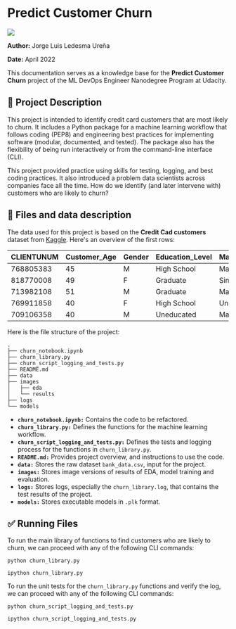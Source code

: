 # Predict Customer Churn

![](https://miro.medium.com/max/1400/1*lnPucWPldjHus0vFxruRTQ.png)

**Author:** Jorge Luis Ledesma Ureña

**Date:** April 2022

This documentation serves as a knowledge base for the **Predict Customer Churn** project of the ML DevOps Engineer Nanodegree Program at Udacity.

## 🚀 Project Description
This project is intended to identify credit card customers that are most likely to churn. It includes a Python package for a machine learning workflow that follows coding (PEP8) and engineering best practices for implementing software (modular, documented, and tested). The package also has the flexibility of being run interactively or from the command-line interface (CLI).

This project provided practice using skills for testing, logging, and best coding practices. It also introduced a problem data scientists across companies face all the time. How do we identify (and later intervene with) customers who are likely to churn?

## 📂 Files and data description
The data used for this project is based on the **Credit Cad customers** dataset from [Kaggle](https://www.kaggle.com/datasets/sakshigoyal7/credit-card-customers). Here's an overview of the first rows:

| CLIENTUNUM | Customer_Age | Gender | Education_Level | Marital_Status | Income_Category |
|------------|--------------|--------|-----------------|----------------|-----------------|
| 768805383  | 45           | M      | High School     | Married        | 60K - 80K       |
| 818770008  | 49           | F      | Graduate        | Single         | Less than $40K  |
| 713982108  | 51           | M      | Graduate        | Married        | 80K - 120K      |
| 769911858  | 40           | F      | High School     | Unknown        | Less than $40K  |
| 709106358  | 40           | M      | Uneducated      | Married        | 60K - 80K       |

Here is the file structure of the project:

```
.
├── churn_notebook.ipynb
├── churn_library.py
├── churn_script_logging_and_tests.py
├── README.md
├── data             
├── images
│   ├── eda
│   └── results
├── logs
└── models
```

* **`churn_notebook.ipynb:`** Contains the code to be refactored.
* **`churn_library.py:`** Defines the functions for the machine learning workflow.
* **`churn_script_logging_and_tests.py:`** Defines the tests and logging process for the functions in `churn_library.py`.
* **`README.md:`** Provides project overview, and instructions to use the code.
* **`data:`** Stores the raw dataset `bank_data.csv`, input for the project.
* **`images:`** Stores image versions of results of EDA, model training and evaluation.
* **`logs:`** Stores logs, especially the `churn_library.log`, that contains the test results of the project.
* **`models:`** Stores executable models in `.plk` format.

## ✅ Running Files
To run the main library of functions to find customers who are likely to churn, we can proceed with any of the following CLI commands:
```
python churn_library.py
```
```
ipython churn_library.py
```
To run the unit tests for the `churn_library.py` functions and verify the log, we can proceed with any of the following CLI commands:
```
python churn_script_logging_and_tests.py
```
```
ipython churn_script_logging_and_tests.py
```
